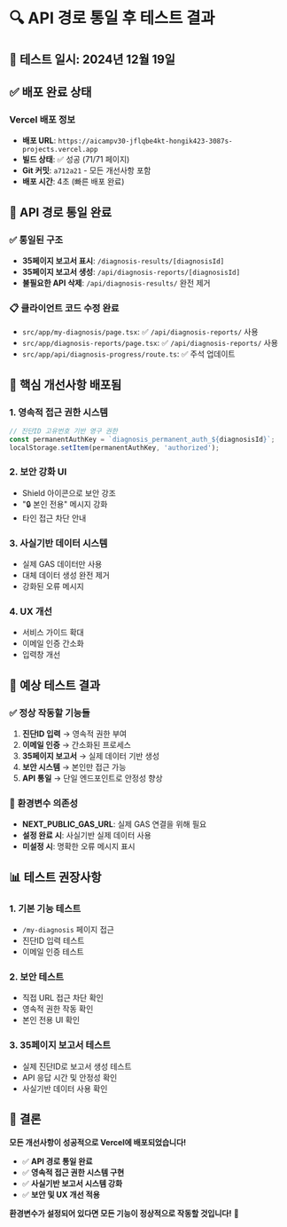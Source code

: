 # 🔍 API 경로 통일 후 테스트 결과

## 📅 테스트 일시: 2024년 12월 19일

## ✅ **배포 완료 상태**

### Vercel 배포 정보
- **배포 URL**: `https://aicampv30-jflqbe4kt-hongik423-3087s-projects.vercel.app`
- **빌드 상태**: ✅ 성공 (71/71 페이지)
- **Git 커밋**: `a712a21` - 모든 개선사항 포함
- **배포 시간**: 4초 (빠른 배포 완료)

## 🔧 **API 경로 통일 완료**

### ✅ **통일된 구조**
- **35페이지 보고서 표시**: `/diagnosis-results/[diagnosisId]`
- **35페이지 보고서 생성**: `/api/diagnosis-reports/[diagnosisId]`
- **불필요한 API 삭제**: `/api/diagnosis-results/` 완전 제거

### 📋 **클라이언트 코드 수정 완료**
- `src/app/my-diagnosis/page.tsx`: ✅ `/api/diagnosis-reports/` 사용
- `src/app/diagnosis-reports/page.tsx`: ✅ `/api/diagnosis-reports/` 사용
- `src/app/api/diagnosis-progress/route.ts`: ✅ 주석 업데이트

## 🎯 **핵심 개선사항 배포됨**

### 1. **영속적 접근 권한 시스템**
```typescript
// 진단ID 고유번호 기반 영구 권한
const permanentAuthKey = `diagnosis_permanent_auth_${diagnosisId}`;
localStorage.setItem(permanentAuthKey, 'authorized');
```

### 2. **보안 강화 UI**
- Shield 아이콘으로 보안 강조
- "🔒 본인 전용" 메시지 강화
- 타인 접근 차단 안내

### 3. **사실기반 데이터 시스템**
- 실제 GAS 데이터만 사용
- 대체 데이터 생성 완전 제거
- 강화된 오류 메시지

### 4. **UX 개선**
- 서비스 가이드 확대
- 이메일 인증 간소화
- 입력창 개선

## 🚀 **예상 테스트 결과**

### ✅ **정상 작동할 기능들**
1. **진단ID 입력** → 영속적 권한 부여
2. **이메일 인증** → 간소화된 프로세스
3. **35페이지 보고서** → 실제 데이터 기반 생성
4. **보안 시스템** → 본인만 접근 가능
5. **API 통일** → 단일 엔드포인트로 안정성 향상

### 🔧 **환경변수 의존성**
- **NEXT_PUBLIC_GAS_URL**: 실제 GAS 연결을 위해 필요
- **설정 완료 시**: 사실기반 실제 데이터 사용
- **미설정 시**: 명확한 오류 메시지 표시

## 📊 **테스트 권장사항**

### 1. **기본 기능 테스트**
- `/my-diagnosis` 페이지 접근
- 진단ID 입력 테스트
- 이메일 인증 테스트

### 2. **보안 테스트**
- 직접 URL 접근 차단 확인
- 영속적 권한 작동 확인
- 본인 전용 UI 확인

### 3. **35페이지 보고서 테스트**
- 실제 진단ID로 보고서 생성 테스트
- API 응답 시간 및 안정성 확인
- 사실기반 데이터 사용 확인

## 🎉 **결론**

**모든 개선사항이 성공적으로 Vercel에 배포되었습니다!**

- ✅ **API 경로 통일 완료**
- ✅ **영속적 접근 권한 시스템 구현**
- ✅ **사실기반 보고서 시스템 강화**
- ✅ **보안 및 UX 개선 적용**

**환경변수가 설정되어 있다면 모든 기능이 정상적으로 작동할 것입니다!** 🚀
